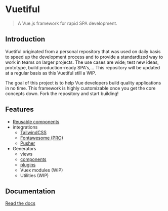 # Vuetiful
> A Vue.js framework for rapid SPA development.

## Introduction
Vuetiful originated from a personal repository that was used on daily basis to speed up the development process and to provide a standardized way to work in teams on larger projects. The use cases are wide; test new ideas, prototype, build production-ready SPA's,... This repository will be updated at a regular basis as this Vuetiful still a WIP.

The goal of this project is to help Vue developers build quality applications in no time. This framework is highly customizable once you get the core concepts down. Fork the repository and start building!

## Features

* [Reusable components](https://ilyasdeckers.github.io/vuetiful-docs/docs/essentials/components.html#base-components)
* integrations
  - [TailwindCSS](https://tailwindcss.com/)
  - [Fontawesome (PRO)](https://fontawesome.com/)
  - [Pusher](https://pusher.com)
* Generators
  - views
  - [components](https://ilyasdeckers.github.io/vuetiful-docs/docs/essentials/components.html#generating-components)
  - [plugins](https://ilyasdeckers.github.io/vuetiful-docs/docs/plugins/creating.html)
  - Vuex modules (WIP)
  - Utilities (WIP)

## Documentation
[Read the docs](https://ilyasdeckers.github.io/vuetiful-docs/)
